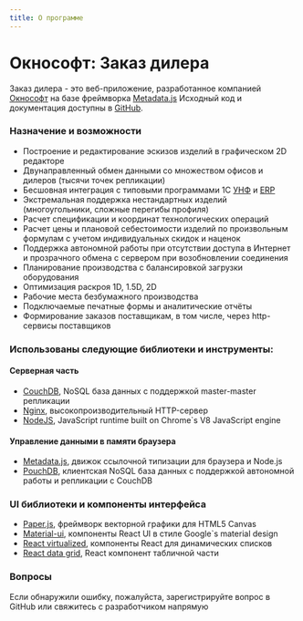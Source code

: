 ```yaml
---
title: О программе
---
```

# Окнософт: Заказ дилера

Заказ дилера - это веб-приложение, разработанное компанией [Окнософт](https://oknosoft.ru) на базе фреймворка [Metadata.js](https://oknosoft.ru/metadata)
Исходный код и документация доступны в [GitHub](https://github.com/oknosoft/windowbuilder).

### Назначение и возможности
- Построение и редактирование эскизов изделий в графическом 2D редакторе
- Двунаправленный обмен данными со множеством офисов и дилеров (тысячи точек репликации)
- Бесшовная интеграция с типовыми программами 1С [УНФ](https://v8.1c.ru/small.biz) и [ERP](https://v8.1c.ru/erp)
- Экстремальная поддержка нестандартных изделий (многоугольники, сложные перегибы профиля)
- Расчет спецификации и координат технологических операций
- Расчет цены и плановой себестоимости изделий по произвольным формулам с учетом индивидуальных скидок и наценок
- Поддержка автономной работы при отсутствии доступа в Интернет и прозрачного обмена с сервером при возобновлении соединения
- Планирование производства с балансировкой загрузки оборудования
- Оптимизация раскроя 1D, 1.5D, 2D
- Рабочие места безбумажного производства
- Подключаемые печатные формы и аналитические отчёты
- Формирование заказов поставщикам, в том числе, через http-сервисы поставщиков

### Использованы следующие библиотеки и инструменты:

#### Серверная часть
- [CouchDB](https://couchdb.apache.org), NoSQL база данных с поддержкой master-master репликации
- [Nginx](https://nginx.org/ru), высокопроизводительный HTTP-сервер
- [NodeJS](https://nodejs.org/ru), JavaScript runtime built on Chrome`s V8 JavaScript engine

#### Управление данными в памяти браузера
- [Metadata.js](https://github.com/oknosoft/metadata.js/tree/develop), движок ссылочной типизации для браузера и Node.js
- [PouchDB](https://pouchdb.com), клиентская NoSQL база данных с поддержкой автономной работы и репликации с CouchDB

### UI библиотеки и компоненты интерфейса
- [Paper.js](http://paperjs.org/reference/global), фреймворк векторной графики для HTML5 Canvas
- [Material-ui](https://mui.com), компоненты React UI в стиле Google`s material design
- [React virtualized](https://github.com/bvaughn/react-virtualized), компоненты React для динамических списков
- [React data grid](https://github.com/adazzle/react-data-grid), React компонент табличной части

### Вопросы
Если обнаружили ошибку, пожалуйста, зарегистрируйте вопрос в GitHub или свяжитесь с разработчиком напрямую
